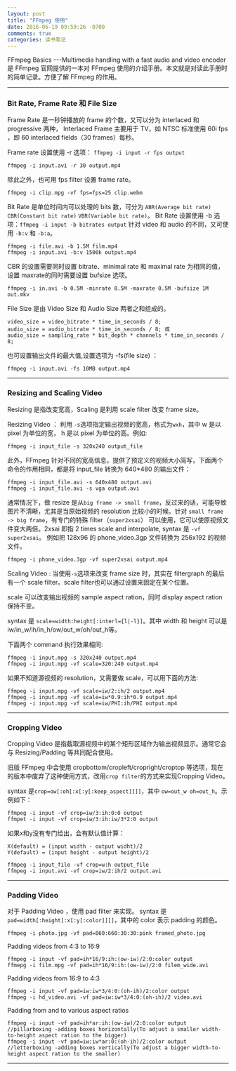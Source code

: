 ```yaml
---
layout: post
title: "FFmpeg 使用"
date: 2016-06-19 09:59:26 -0700
comments: true
categories: 读书笔记
---
```


FFmpeg Basics ---Multimedia handling with a fast audio and video encoder 是 FFmpeg 官网提供的一本对 FFmpeg 使用的介绍手册。本文就是对读此手册时的简单记录。方便了解 FFmpeg 的作用。
<!--more-->
---

### Bit Rate, Frame Rate 和 File Size

Frame Rate 是一秒钟播放的 frame 的个数，又可以分为 interlaced 和 progressive 两种， Interlaced Frame 主要用于 TV，如 NTSC 标准使用 60i fps ，即 60 interlaced fields（30 frames）每秒。

Frame rate 设置使用 -r 选项： `ffmpeg -i input -r fps output`

```
ffmpeg -i input.avi -r 30 output.mp4
```
除此之外，也可用 fps filter 设置 frame rate。

```
ffmpeg -i clip.mpg -vf fps=fps=25 clip.webm
```

Bit Rate 是单位时间内可以处理的 bits 数，可分为 `ABR(Average bit rate)` `CBR(Constant bit rate)` `VBR(Variable bit rate)`。
Bit Rate 设置使用 -b 选项：`ffmpeg -i input -b bitrates output`
针对 video 和 audio 的不同，又可使用 `-b:v` 和 `-b:a`。

```
ffmpeg -i file.avi -b 1.5M film.mp4
ffmpeg -i input.avi -b:v 1500k output.mp4
```
CBR 的设置需要同时设置 bitrate、minimal rate 和 maximal rate 为相同的值，设置 maxrate的同时需要设置 bufsize 选项。

```
ffmpeg -i in.avi -b 0.5M -minrate 0.5M -maxrate 0.5M -bufsize 1M out.mkv
```

File Size 是由 Video Size 和 Audio Size 两者之和组成的。

```
video_size = video_bitrate * time_in_seconds / 8;
audio_size = audio_bitrate * time_in_seconds / 8; 或
audio_size = sampling_rate * bit_depth * channels * time_in_seconds / 8;
```
也可设置输出文件的最大值,设置选项为 -fs(file size) ： 

```
ffmpeg -i input.avi -fs 10MB output.mp4
```
----

### Resizing and Scaling Video

Resizing 是指改变宽高，Scaling 是利用 scale filter 改变 frame size。

Resizing Video ： 利用 `-s`选项指定输出视频的宽高，格式为`wxh`，其中 w 是以 pixel 为单位的宽， h 是以 pixel 为单位的高。例如:

```
ffmpeg -i input_file -s 320x240 output_file
```
此外，FFmpeg 针对不同的宽高信息，提供了预定义的视频大小简写，下面两个命令的作用相同，都是将 input_file 转换为 640*480 的输出文件：

```
ffmpeg -i input_file.avi -s 640x480 output.avi
ffmpeg -i input_file.avi -s vga output.avi
```
通常情况下，做 resize 是从`big frame -> small frame`，反过来的话，可能导致图片不清晰，尤其是当原始视频的 resolution 比较小的时候。针对 `small frame -> big frame`，有专门的特殊 filter（`super2xsai`） 可以使用，它可以使原视频文件变大两倍。2xsai 即指 2 times scale and interpolate, syntax 是 `-vf super2xsai`。
例如把 128x96 的 phone_video.3gp 文件转换为 256x192 的视频文件。

```
ffmpeg -i phone_video.3gp -vf super2xsai output.mp4
```

Scaling Video : 当使用`-s`选项来改变 frame size 时，其实在 filtergraph 的最后有一个 scale filter。scale filter也可以通过设置来固定在某个位置。

scale 可以改变输出视频的 sample aspect ration，同时 display aspect ration 保持不变。

syntax 是 `scale=width:height[:interl={l|-l}]`。其中 width 和 height 可以是 iw/in_w/ih/in_h/ow/out_w/oh/out_h等。

下面两个 command 执行效果相同:

```
ffmpeg -i input.mpg -s 320x240 output.mp4
ffmpeg -i input.mpg -vf scale=320:240 output.mp4
```
如果不知道源视频的 resolution，又需要做 scale，可以用下面的方法:

```
ffmpeg -i input.mpg -vf scale=iw/2:ih/2 output.mp4
ffmpeg -i input.mpg -vf scale=iw*0.9:ih*0.9 output.mp4
ffmpeg -i input.mpg -vf scale=iw/PHI:ih/PHI output.mp4
```

---
### Cropping Video

Cropping Video 是指截取源视频中的某个矩形区域作为输出视频显示。通常它会与 Resizing/Padding 等共同配合使用。

旧版 FFmpeg 中会使用 cropbottom/cropleft/cropright/croptop 等选项，现在的版本中废弃了这种使用方式，改用`crop filter`的方式来实现Cropping Video。

syntax 是`crop=ow[:oh[:x[:y[:keep_aspect]]]]`，其中 `ow=out_w oh=out_h`。示例如下：

```
ffmpeg -i input -vf crop=iw/3:ih:0:0 output
ffmpet -i input -vf crop=iw/3:ih:iw/3*2:0 output
```
如果x和y没有专门给出，会有默认值计算：

```
X(default) = (input width - output widht)/2
Y(default) = (input height - output height)/2
```
```
ffmpeg -i input_file -vf crop=w:h output_file
ffmpeg -i input.avi -vf crop=iw/2:ih/2 output.avi
```

---
### Padding Video
对于 Padding Video ，使用 pad filter 来实现。
syntax 是`pad=width[:height[:x[:y[:color]]]]`，其中的 color 表示 padding 的颜色。

```
ffmpeg -i photo.jpg -vf pad=860:660:30:30:pink framed_photo.jpg
```

Padding videos from 4:3 to 16:9

```
ffmpeg -i input -vf pad=ih*16/9:ih:(ow-iw)/2:0:color output
ffmepg -i film.mpg -vf pad=ih*16/9:ih:(ow-iw)/2:0 filem_wide.avi
```

Padding videos from 16:9 to 4:3

```
ffmpeg -i input -vf pad=iw:iw*3/4:0:(oh-ih)/2:color output
ffmpeg -i hd_video.avi -vf pad=iw:iw*3/4:0:(oh-ih)/2 video.avi
```

Padding from and to various aspect ratios

```
ffmpeg -i input -vf pad=ih*ar:ih:(ow-iw)/2:0:color output //pillarboxing -adding boxes horizontally(To adjust a smaller width-to-height aspect ration to the bigger)
ffmpeg -i input -vf pad=iw:iw*ar:0:(oh-ih)/2:color output //letterboxing -adding boxes vertically(To adjust a bigger width-to-height aspect ration to the smaller)
```
---
